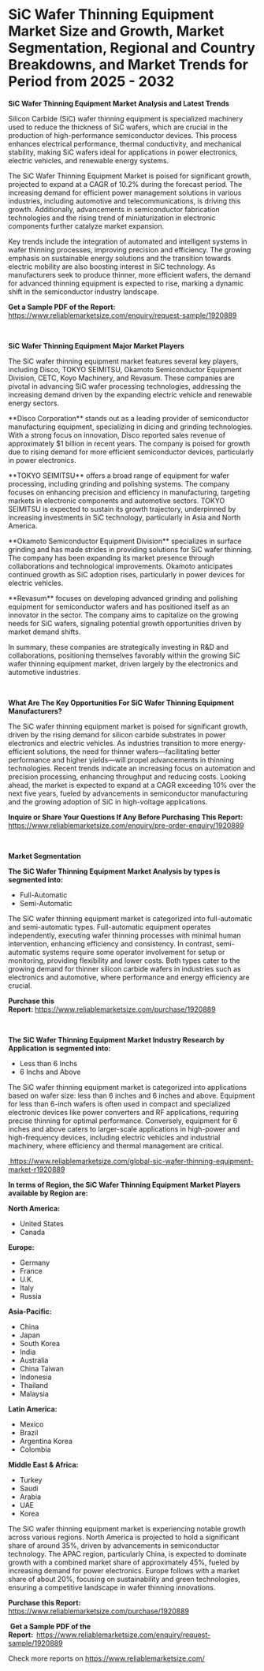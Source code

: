 <p><h1>SiC Wafer Thinning Equipment Market Size and Growth, Market Segmentation, Regional and Country Breakdowns, and Market Trends for Period from 2025 -  2032</h1></p><p><strong>SiC Wafer Thinning Equipment Market Analysis and Latest Trends</strong></p>
<p><p>Silicon Carbide (SiC) wafer thinning equipment is specialized machinery used to reduce the thickness of SiC wafers, which are crucial in the production of high-performance semiconductor devices. This process enhances electrical performance, thermal conductivity, and mechanical stability, making SiC wafers ideal for applications in power electronics, electric vehicles, and renewable energy systems.</p><p>The SiC Wafer Thinning Equipment Market is poised for significant growth, projected to expand at a CAGR of 10.2% during the forecast period. The increasing demand for efficient power management solutions in various industries, including automotive and telecommunications, is driving this growth. Additionally, advancements in semiconductor fabrication technologies and the rising trend of miniaturization in electronic components further catalyze market expansion.</p><p>Key trends include the integration of automated and intelligent systems in wafer thinning processes, improving precision and efficiency. The growing emphasis on sustainable energy solutions and the transition towards electric mobility are also boosting interest in SiC technology. As manufacturers seek to produce thinner, more efficient wafers, the demand for advanced thinning equipment is expected to rise, marking a dynamic shift in the semiconductor industry landscape.</p></p>
<p><strong>Get a Sample PDF of the Report:&nbsp;</strong> <a href="https://www.reliablemarketsize.com/enquiry/request-sample/1920889?utm_campaign=2603&utm_medium=2&utm_source=Github&utm_content=ia&utm_term=01032025&utm_id=sic-wafer-thinning-equipment">https://www.reliablemarketsize.com/enquiry/request-sample/1920889</a></p>
<p>&nbsp;</p>
<p><strong>SiC Wafer Thinning Equipment Major Market Players</strong></p>
<p><p>The SiC wafer thinning equipment market features several key players, including Disco, TOKYO SEIMITSU, Okamoto Semiconductor Equipment Division, CETC, Koyo Machinery, and Revasum. These companies are pivotal in advancing SiC wafer processing technologies, addressing the increasing demand driven by the expanding electric vehicle and renewable energy sectors.</p><p>**Disco Corporation** stands out as a leading provider of semiconductor manufacturing equipment, specializing in dicing and grinding technologies. With a strong focus on innovation, Disco reported sales revenue of approximately $1 billion in recent years. The company is poised for growth due to rising demand for more efficient semiconductor devices, particularly in power electronics.</p><p>**TOKYO SEIMITSU** offers a broad range of equipment for wafer processing, including grinding and polishing systems. The company focuses on enhancing precision and efficiency in manufacturing, targeting markets in electronic components and automotive sectors. TOKYO SEIMITSU is expected to sustain its growth trajectory, underpinned by increasing investments in SiC technology, particularly in Asia and North America.</p><p>**Okamoto Semiconductor Equipment Division** specializes in surface grinding and has made strides in providing solutions for SiC wafer thinning. The company has been expanding its market presence through collaborations and technological improvements. Okamoto anticipates continued growth as SiC adoption rises, particularly in power devices for electric vehicles.</p><p>**Revasum** focuses on developing advanced grinding and polishing equipment for semiconductor wafers and has positioned itself as an innovator in the sector. The company aims to capitalize on the growing needs for SiC wafers, signaling potential growth opportunities driven by market demand shifts.</p><p>In summary, these companies are strategically investing in R&D and collaborations, positioning themselves favorably within the growing SiC wafer thinning equipment market, driven largely by the electronics and automotive industries.</p></p>
<p>&nbsp;</p>
<p><strong>What Are The Key Opportunities For SiC Wafer Thinning Equipment Manufacturers?</strong></p>
<p><p>The SiC wafer thinning equipment market is poised for significant growth, driven by the rising demand for silicon carbide substrates in power electronics and electric vehicles. As industries transition to more energy-efficient solutions, the need for thinner wafers—facilitating better performance and higher yields—will propel advancements in thinning technologies. Recent trends indicate an increasing focus on automation and precision processing, enhancing throughput and reducing costs. Looking ahead, the market is expected to expand at a CAGR exceeding 10% over the next five years, fueled by advancements in semiconductor manufacturing and the growing adoption of SiC in high-voltage applications.</p></p>
<p><strong>Inquire or Share Your Questions If Any Before Purchasing This Report:</strong> <a href="https://www.reliablemarketsize.com/enquiry/pre-order-enquiry/1920889?utm_campaign=2603&utm_medium=2&utm_source=Github&utm_content=ia&utm_term=01032025&utm_id=sic-wafer-thinning-equipment">https://www.reliablemarketsize.com/enquiry/pre-order-enquiry/1920889</a></p>
<p>&nbsp;</p>
<p><strong>Market Segmentation</strong></p>
<p><strong>The SiC Wafer Thinning Equipment Market Analysis by types is segmented into:</strong></p>
<p><ul><li>Full-Automatic</li><li>Semi-Automatic</li></ul></p>
<p><p>The SiC wafer thinning equipment market is categorized into full-automatic and semi-automatic types. Full-automatic equipment operates independently, executing wafer thinning processes with minimal human intervention, enhancing efficiency and consistency. In contrast, semi-automatic systems require some operator involvement for setup or monitoring, providing flexibility and lower costs. Both types cater to the growing demand for thinner silicon carbide wafers in industries such as electronics and automotive, where performance and energy efficiency are crucial.</p></p>
<p><strong>Purchase this Report:&nbsp;</strong><a href="https://www.reliablemarketsize.com/purchase/1920889?utm_campaign=2603&utm_medium=2&utm_source=Github&utm_content=ia&utm_term=01032025&utm_id=sic-wafer-thinning-equipment">https://www.reliablemarketsize.com/purchase/1920889</a></p>
<p>&nbsp;</p>
<p><strong>The SiC Wafer Thinning Equipment Market Industry Research by Application is segmented into:</strong></p>
<p><ul><li>Less than 6 Inchs</li><li>6 Inchs and Above</li></ul></p>
<p><p>The SiC wafer thinning equipment market is categorized into applications based on wafer size: less than 6 inches and 6 inches and above. Equipment for less than 6-inch wafers is often used in compact and specialized electronic devices like power converters and RF applications, requiring precise thinning for optimal performance. Conversely, equipment for 6 inches and above caters to larger-scale applications in high-power and high-frequency devices, including electric vehicles and industrial machinery, where efficiency and thermal management are critical.</p></p>
<p><a href="https://www.reliablemarketsize.com/global-sic-wafer-thinning-equipment-market-r1920889?utm_campaign=2603&utm_medium=2&utm_source=Github&utm_content=ia&utm_term=01032025&utm_id=sic-wafer-thinning-equipment">&nbsp;https://www.reliablemarketsize.com/global-sic-wafer-thinning-equipment-market-r1920889</a></p>
<p><strong>In terms of Region, the SiC Wafer Thinning Equipment Market Players available by Region are:</strong></p>
<p>
    <p> <strong> North America: </strong>
        <ul>
            <li>United States</li>
            <li>Canada</li>
        </ul>
        </p> 
    <p> <strong> Europe: </strong>
        <ul>
            <li>Germany</li>
            <li>France</li>
            <li>U.K.</li>
            <li>Italy</li>
            <li>Russia</li>
        </ul>
        </p> 
    <p> <strong> Asia-Pacific: </strong>
        <ul>
            <li>China</li>
            <li>Japan</li>
            <li>South Korea</li>
            <li>India</li>
            <li>Australia</li>
            <li>China Taiwan</li>
            <li>Indonesia</li>
            <li>Thailand</li>
            <li>Malaysia</li>
        </ul>
        </p> 
    <p> <strong> Latin America: </strong>
        <ul>
            <li>Mexico</li>
            <li>Brazil</li>
            <li>Argentina Korea</li>
            <li>Colombia</li>
        </ul>
        </p> 
    <p> <strong> Middle East & Africa: </strong>
        <ul>
            <li>Turkey</li>
            <li>Saudi</li>
            <li>Arabia</li>
            <li>UAE</li>
            <li>Korea</li>
        </ul>
    </p>
    </p>
<p><p>The SiC wafer thinning equipment market is experiencing notable growth across various regions. North America is projected to hold a significant share of around 35%, driven by advancements in semiconductor technology. The APAC region, particularly China, is expected to dominate growth with a combined market share of approximately 45%, fueled by increasing demand for power electronics. Europe follows with a market share of about 20%, focusing on sustainability and green technologies, ensuring a competitive landscape in wafer thinning innovations.</p></p>
<p><strong>Purchase this Report: </strong><a href="https://www.reliablemarketsize.com/purchase/1920889?utm_campaign=2603&utm_medium=2&utm_source=Github&utm_content=ia&utm_term=01032025&utm_id=sic-wafer-thinning-equipment">https://www.reliablemarketsize.com/purchase/1920889</a></p>
<p>&nbsp;<strong>Get a Sample PDF of the Report:&nbsp;&nbsp;</strong><a href="https://www.reliablemarketsize.com/enquiry/request-sample/1920889?utm_campaign=2603&utm_medium=2&utm_source=Github&utm_content=ia&utm_term=01032025&utm_id=sic-wafer-thinning-equipment">https://www.reliablemarketsize.com/enquiry/request-sample/1920889</a></p>
<p><strong></strong></p>
<p>Check more reports on <a href="https://www.reliablemarketsize.com/?utm_campaign=2603&utm_medium=2&utm_source=Github&utm_content=ia&utm_term=01032025&utm_id=sic-wafer-thinning-equipment">https://www.reliablemarketsize.com/</a></p>